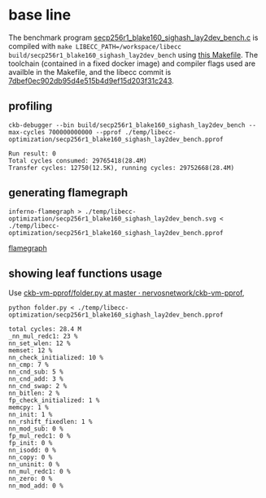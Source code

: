 # base line
The benchmark program [secp256r1_blake160_sighash_lay2dev_bench.c](https://github.com/contrun/ckb-miscellaneous-scripts/blob/f954617efcbed7d0aa90086e6d20d3192a1c73b2/c/secp256r1_blake160_sighash_lay2dev_bench.c)
is compiled with `make LIBECC_PATH=/workspace/libecc build/secp256r1_blake160_sighash_lay2dev_bench` using [this Makefile](https://github.com/contrun/ckb-miscellaneous-scripts/blob/f954617efcbed7d0aa90086e6d20d3192a1c73b2/Makefile). The toolchain (contained in a fixed docker image) and compiler flags used are availble in the Makefile, and the libecc commit is [7dbef0ec902db95d4e515b4d9ef15d203f31c243](https://github.com/contrun/libecc/tree/7dbef0ec902db95d4e515b4d9ef15d203f31c243).

## profiling

`ckb-debugger --bin build/secp256r1_blake160_sighash_lay2dev_bench --max-cycles 700000000000 --pprof ./temp/libecc-optimization/secp256r1_blake160_sighash_lay2dev_bench.pprof`

```
Run result: 0
Total cycles consumed: 29765418(28.4M)
Transfer cycles: 12750(12.5K), running cycles: 29752668(28.4M)
```

## generating flamegraph
`inferno-flamegraph > ./temp/libecc-optimization/secp256r1_blake160_sighash_lay2dev_bench.svg < ./temp/libecc-optimization/secp256r1_blake160_sighash_lay2dev_bench.pprof`

[flamegraph](./secp256r1_blake160_sighash_lay2dev_bench.svg)

## showing leaf functions usage

Use [ckb-vm-pprof/folder.py at master · nervosnetwork/ckb-vm-pprof](https://github.com/nervosnetwork/ckb-vm-pprof/blob/master/scripts/folder.py),

`python folder.py < ./temp/libecc-optimization/secp256r1_blake160_sighash_lay2dev_bench.pprof`

```
total cycles: 28.4 M
_nn_mul_redc1: 23 %
nn_set_wlen: 12 %
memset: 12 %
nn_check_initialized: 10 %
nn_cmp: 7 %
nn_cnd_sub: 5 %
nn_cnd_add: 3 %
nn_cnd_swap: 2 %
nn_bitlen: 2 %
fp_check_initialized: 1 %
memcpy: 1 %
nn_init: 1 %
nn_rshift_fixedlen: 1 %
nn_mod_sub: 0 %
fp_mul_redc1: 0 %
fp_init: 0 %
nn_isodd: 0 %
nn_copy: 0 %
nn_uninit: 0 %
nn_mul_redc1: 0 %
nn_zero: 0 %
nn_mod_add: 0 %
```
